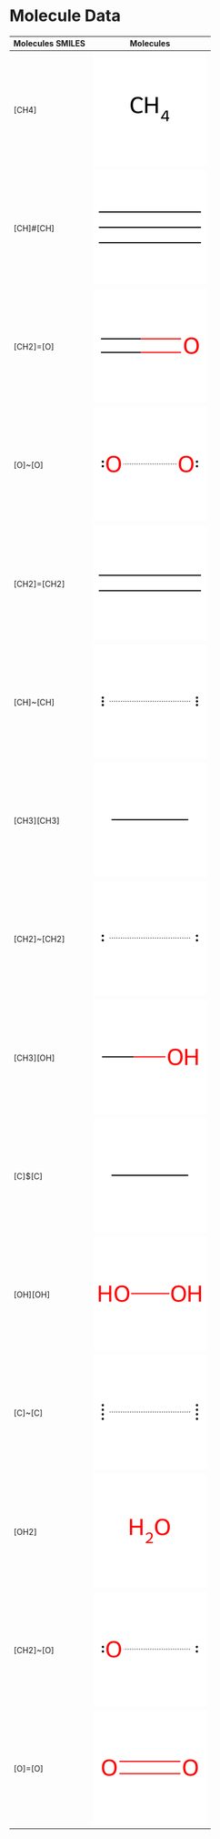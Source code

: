 # Molecule Data

| Molecules SMILES | Molecules | 
|-----------|-----------|
| [CH4] | ![](molecule_images/mol_0.png) |
| [CH]#[CH] | ![](molecule_images/mol_1.png) |
| [CH2]=[O] | ![](molecule_images/mol_2.png) |
| [O]~[O] | ![](molecule_images/mol_3.png) |
| [CH2]=[CH2] | ![](molecule_images/mol_4.png) |
| [CH]~[CH] | ![](molecule_images/mol_5.png) |
| [CH3][CH3] | ![](molecule_images/mol_6.png) |
| [CH2]~[CH2] | ![](molecule_images/mol_7.png) |
| [CH3][OH] | ![](molecule_images/mol_8.png) |
| [C]$[C] | ![](molecule_images/mol_9.png) |
| [OH][OH] | ![](molecule_images/mol_10.png) |
| [C]~[C] | ![](molecule_images/mol_11.png) |
| [OH2] | ![](molecule_images/mol_12.png) |
| [CH2]~[O] | ![](molecule_images/mol_13.png) |
| [O]=[O] | ![](molecule_images/mol_14.png) |